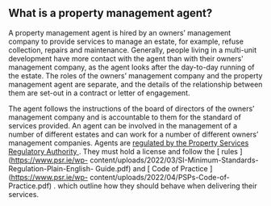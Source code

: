 ##  What is a property management agent?

A property management agent is hired by an owners’ management company to
provide services to manage an estate, for example, refuse collection, repairs
and maintenance. Generally, people living in a multi-unit development have
more contact with the agent than with their owners' management company, as the
agent looks after the day-to-day running of the estate. The roles of the
owners’ management company and the property management agent are separate, and
the details of the relationship between them are set-out in a contract or
letter of engagement.

The agent follows the instructions of the board of directors of the owners’
management company and is accountable to them for the standard of services
provided. An agent can be involved in the management of a number of different
estates and can work for a number of different owners’ management companies.
Agents are [ regulated by the Property Services Regulatory Authority
](/en/housing/owning-a-home/buying-a-home/regulation-of-property-services/) .
They must hold a license and follow the [ rules ](https://www.psr.ie/wp-
content/uploads/2022/03/SI-Minimum-Standards-Regulation-Plain-English-
Guide.pdf) and [ Code of Practice ](https://www.psr.ie/wp-
content/uploads/2022/04/PSPs-Code-of-Practice.pdf) . which outline how they
should behave when delivering their services.
